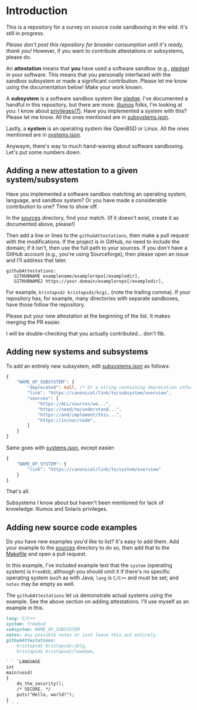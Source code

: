 # Introduction

This is a repository for a survey on source code sandboxing in the wild.
It's still in progress.

*Please don't post this repository for broader consumption until it's
ready, thank you!*  However, if you want to contribute attestations or
subsystems, please do.

An **attestation** means that **you** have used a software sandbox
(e.g., [pledge](https://man.openbsd.org/pledge)) in your software.  This
means that you personally interfaced with the sandbox subsystem or made
a significant contribution.  Please let me know using the documentation
below!  Make your work known.

A **subsystem** is a software sandbox system like
[pledge](https://man.openbsd.org/pledge).  I've documented a handful in
this repository, but there are more.
[illumos](https://www.illumos.org/) folks, I'm looking at you: I know
about [privileges(7)](https://illumos.org/man/7/privileges).  Have you
implemented a system with this?  Please let me know.  All the ones
mentioned are in [subsystems.json](subsystems.json).

Lastly, a **system** is an operating system like OpenBSD or Linux.  All
the ones mentioned are in [systems.json](systems.json).

Anywaym, there's way to much hand-waving about software sandboxing.
Let's put some numbers down.

## Adding a new attestation to a given system/subsystem

Have you implemented a software sandbox matching an operating system,
language, and sandbox system?  Or you have made a considerable
contribution to one?  Time to show off.

In the [sources](sources) directory, find your match.  (If it doesn't
exist, create it as documented above, please!)

Then add a line or lines to the `githubAttestations`, then make a pull
request with the modifications.  If the project is in GitHub, no need to
include the domain; if it isn't, then use the full path to your sources.
If you don't have a GitHub account (e.g., you're using Sourceforge),
then please open an issue and I'll address that later.

```
githubAttestations:
   GITHUBNAME examplename/examplerepo[/exampledir],
   GITHUBNAME2 https://your.domain/examplerepo[/exampledir],
```

For example, `kristapsdz kristapsdz/kcgi,` (note the trailing comma).
If your repository has, for example, many directories with separate
sandboxes, have those follow the repository.

Please put your new attestation at the beginning of the list.  It makes
merging the PR easier.

I will be double-checking that you actually contributed... don't fib.

## Adding new systems and subsystems

To add an entirely new subsystem, edit
[subsystems.json](subsystems.json) as follows:

```typescript
{
    "NAME_OF_SUBSYSTEM": {
        "deprecated": null, /* Or a string containing deprecation information. */
        "link": "https://canonical/link/to/subsystem/overview",
        "sources": [
            "https://ALL/sources/we...",
            "https://need/to/understand...",
            "https://and/implement/this...",
            "https://in/our/code",
        ]
    }
}

```

Same goes with [systems.json](systems.json), except easier:

```typescript
{
    "NAME_OF_SYSTEM": {
        "link": "https://canonical/link/to/system/overview"
    }
}

```

That's all.

Subsystems I know about but haven't been mentioned for lack of
knowledge: Illumos and Solaris privileges.

## Adding new source code examples

Do you have new examples you'd like to list?  It's easy to add them.
Add your example to the [sources](sources) directory to do so, then add
that to the [Makefile](Makefile) and open a pull request.

In this example, I've included example text that the `system` (operating
system) is `FreeBSD`, although you should omit it if there's no specific
operating system such as with Java; `lang` is `C/C++` and must be set;
and `notes` may be empty as well.

The `githubAttestations` let us demonstrate actual systems using the
example.  See the above section on adding attestations.  I'll use myself
as an example in this.

```markdown
lang: C/C++
system: freebsd
subsystem: NAME_OF_SUBSYSTEM
notes: Any possible notes or just leave this out entirely.
githubAttestations: 
    kristapsdz kristapsdz/sblg,
    kristapsdz kristapsdz/lowdown,

` ` `LANGUAGE
int
main(void)
{
    do_the_security();
    /* SECURE. */
    puts("Hello, world!");
}
` ` `
```
